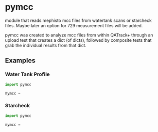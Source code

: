 # pymcc
module that reads mephisto mcc files from watertank scans or starcheck files. Maybe later an option for 729 measurement files will be added. 

pymcc was created to analyze mcc files from within QATrack+ through an upload test that creates a dict (of dicts), followed by composite tests that grab the individual results from that dict.

## Examples

### Water Tank Profile

```Python
import pymcc

mymcc = 
```


### Starcheck
```Python
import pymcc

mymcc = 
```

